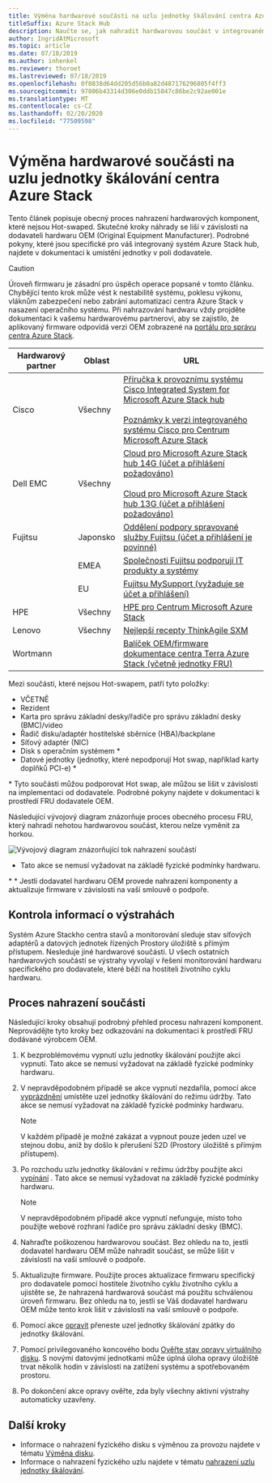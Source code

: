 ```yaml
---
title: Výměna hardwarové součásti na uzlu jednotky škálování centra Azure Stack
titleSuffix: Azure Stack Hub
description: Naučte se, jak nahradit hardwarovou součást v integrovaném systému Azure Stack hub.
author: IngridAtMicrosoft
ms.topic: article
ms.date: 07/18/2019
ms.author: inhenkel
ms.reviewer: thoroet
ms.lastreviewed: 07/18/2019
ms.openlocfilehash: 0f0838d64dd205d56b0a82d487176296805f4ff3
ms.sourcegitcommit: 97806b43314d306e0ddb15847c86be2c92ae001e
ms.translationtype: MT
ms.contentlocale: cs-CZ
ms.lasthandoff: 02/20/2020
ms.locfileid: "77509598"
---
```

# <a name="replace-a-hardware-component-on-an-azure-stack-hub-scale-unit-node"></a>Výměna hardwarové součásti na uzlu jednotky škálování centra Azure Stack

Tento článek popisuje obecný proces nahrazení hardwarových komponent, které nejsou Hot-swaped. Skutečné kroky náhrady se liší v závislosti na dodavateli hardwaru OEM (Original Equipment Manufacturer). Podrobné pokyny, které jsou specifické pro váš integrovaný systém Azure Stack hub, najdete v dokumentaci k umístění jednotky v poli dodavatele.

> [!CAUTION]  
> Úroveň firmwaru je zásadní pro úspěch operace popsané v tomto článku. Chybějící tento krok může vést k nestabilitě systému, poklesu výkonu, vláknům zabezpečení nebo zabrání automatizaci centra Azure Stack v nasazení operačního systému. Při nahrazování hardwaru vždy projděte dokumentaci k vašemu hardwarovému partnerovi, aby se zajistilo, že aplikovaný firmware odpovídá verzi OEM zobrazené na [portálu pro správu centra Azure Stack](azure-stack-updates.md).

| Hardwarový partner | Oblast | URL |
|------------------|--------|-------------------------------------------------------------------------------------------------------------------------------------------------------------------------------------------------------------------------------------------------------------------------------------------------------------------------------------------|
| Cisco | Všechny | [Příručka k provoznímu systému Cisco Integrated System for Microsoft Azure Stack hub](https://www.cisco.com/c/en/us/td/docs/unified_computing/ucs/azure-stack/b_Azure_Stack_Operations_Guide_4-0/b_Azure_Stack_Operations_Guide_4-0_chapter_00.html#concept_wks_t1q_wbb)<br><br>[Poznámky k verzi integrovaného systému Cisco pro Centrum Microsoft Azure Stack](https://www.cisco.com/c/en/us/support/servers-unified-computing/ucs-c-series-rack-mount-ucs-managed-server-software/products-release-notes-list.html) |
| Dell EMC | Všechny | [Cloud pro Microsoft Azure Stack hub 14G (účet a přihlášení požadováno)](https://support.emc.com/downloads/44615_Cloud-for-Microsoft-Azure-Stack-14G)<br><br>[Cloud pro Microsoft Azure Stack hub 13G (účet a přihlášení požadováno)](https://support.emc.com/downloads/42238_Cloud-for-Microsoft-Azure-Stack-13G) |
| Fujitsu | Japonsko | [Oddělení podpory spravované služby Fujitsu (účet a přihlášení je povinné)](https://eservice.fujitsu.com/supportdesk-web/) |
|  | EMEA | [Společnosti Fujitsu podporují IT produkty a systémy](https://support.ts.fujitsu.com/IndexContact.asp?lng=COM&ln=no&LC=del) |
|  | EU | [Fujitsu MySupport (vyžaduje se účet a přihlášení)](https://support.ts.fujitsu.com/IndexMySupport.asp) |
| HPE | Všechny | [HPE pro Centrum Microsoft Azure Stack](http://www.hpe.com/info/MASupdates) |
| Lenovo | Všechny | [Nejlepší recepty ThinkAgile SXM](https://datacentersupport.lenovo.com/us/en/solutions/ht505122)
| Wortmann |  | [Balíček OEM/firmware](https://aka.ms/AA6z600)<br>[dokumentace centra Terra Azure Stack (včetně jednotky FRU)](https://aka.ms/aa6zktc)

Mezi součásti, které nejsou Hot-swapem, patří tyto položky:

- VČETNĚ
- Rezident
- Karta pro správu základní desky/řadiče pro správu základní desky (BMC)/video
- Řadič disku/adaptér hostitelské sběrnice (HBA)/backplane
- Síťový adaptér (NIC)
- Disk s operačním systémem *
- Datové jednotky (jednotky, které nepodporují Hot swap, například karty doplňků PCI-e) *

\* Tyto součásti můžou podporovat Hot swap, ale můžou se lišit v závislosti na implementaci od dodavatele. Podrobné pokyny najdete v dokumentaci k prostředí FRU dodavatele OEM.

Následující vývojový diagram znázorňuje proces obecného procesu FRU, který nahradí nehotou hardwarovou součást, kterou nelze vyměnit za horkou.

![Vývojový diagram znázorňující tok nahrazení součástí](media/azure-stack-replace-component/replacecomponentflow.PNG)

* Tato akce se nemusí vyžadovat na základě fyzické podmínky hardwaru.

\* * Jestli dodavatel hardwaru OEM provede nahrazení komponenty a aktualizuje firmware v závislosti na vaší smlouvě o podpoře.

## <a name="review-alert-information"></a>Kontrola informací o výstrahách

Systém Azure Stackho centra stavů a monitorování sleduje stav síťových adaptérů a datových jednotek řízených Prostory úložiště s přímým přístupem. Nesleduje jiné hardwarové součásti. U všech ostatních hardwarových součástí se výstrahy vyvolají v řešení monitorování hardwaru specifického pro dodavatele, které běží na hostiteli životního cyklu hardwaru.  

## <a name="component-replacement-process"></a>Proces nahrazení součásti

Následující kroky obsahují podrobný přehled procesu nahrazení komponent. Neprovádějte tyto kroky bez odkazování na dokumentaci k prostředí FRU dodávané výrobcem OEM.

1. K bezproblémovému vypnutí uzlu jednotky škálování použijte akci vypnutí. Tato akce se nemusí vyžadovat na základě fyzické podmínky hardwaru.

2. V nepravděpodobném případě se akce vypnutí nezdařila, pomocí akce [vyprázdnění](azure-stack-node-actions.md#drain) umístěte uzel jednotky škálování do režimu údržby. Tato akce se nemusí vyžadovat na základě fyzické podmínky hardwaru.

   > [!NOTE]  
   > V každém případě je možné zakázat a vypnout pouze jeden uzel ve stejnou dobu, aniž by došlo k přerušení S2D (Prostory úložiště s přímým přístupem).

3. Po rozchodu uzlu jednotky škálování v režimu údržby použijte akci [vypínání](azure-stack-node-actions.md#scale-unit-node-actions) . Tato akce se nemusí vyžadovat na základě fyzické podmínky hardwaru.

   > [!NOTE]  
   > V nepravděpodobném případě akce vypnutí nefunguje, místo toho použijte webové rozhraní řadiče pro správu základní desky (BMC).

4. Nahraďte poškozenou hardwarovou součást. Bez ohledu na to, jestli dodavatel hardwaru OEM může nahradit součást, se může lišit v závislosti na vaší smlouvě o podpoře.  
5. Aktualizujte firmware. Použijte proces aktualizace firmwaru specifický pro dodavatele pomocí hostitele životního cyklu životního cyklu a ujistěte se, že nahrazená hardwarová součást má použitu schválenou úroveň firmwaru. Bez ohledu na to, jestli se Váš dodavatel hardwaru OEM může tento krok lišit v závislosti na vaší smlouvě o podpoře.  
6. Pomocí akce [opravit](azure-stack-node-actions.md#scale-unit-node-actions) přeneste uzel jednotky škálování zpátky do jednotky škálování.
7. Pomocí privilegovaného koncového bodu [Ověřte stav opravy virtuálního disku](azure-stack-replace-disk.md#check-the-status-of-virtual-disk-repair-using-the-privileged-endpoint). S novými datovými jednotkami může úplná úloha opravy úložiště trvat několik hodin v závislosti na zatížení systému a spotřebovaném prostoru.
8. Po dokončení akce opravy ověřte, zda byly všechny aktivní výstrahy automaticky uzavřeny.

## <a name="next-steps"></a>Další kroky

- Informace o nahrazení fyzického disku s výměnou za provozu najdete v tématu [Výměna disku](azure-stack-replace-disk.md).
- Informace o nahrazení fyzického uzlu najdete v tématu [nahrazení uzlu jednotky škálování](azure-stack-replace-node.md).
